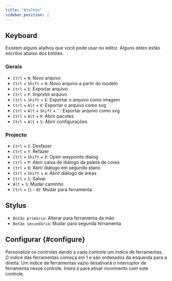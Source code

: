 ```yaml
---
title: "Atalhos"
sidebar_position: 2
---
```



## Keyboard

Existem alguns atalhos que você pode usar no editor. Alguns deles estão escritos abaixo dos botões.

### Gerais

* `Ctrl` + `N`: Novo arquivo
* `Ctrl` + `Shift` + `N`: Novo arquivo a partir do modelo
* `Ctrl` + `E`: Exportar arquivo
* `Ctrl` + `P`: Imprimir arquivo
* `Ctrl` + `Shift` + `E`: Exportar o arquivo como imagem
* `Ctrl` + `Alt` + `E`: Exportar o arquivo como svg
* `Ctrl` + `Alt` + `Shift` + ``: Exportar arquivo como svg
* `Ctrl` + `Alt` + `P`: Abrir pacotes
* `Ctrl` + `Alt` + `S`: Abrir configurações

### Projecto

* `Ctrl` + `Z`: Desfazer
* `Ctrl` + `Y`: Refazer
* `Ctrl` + `Shift` + `P`: Open waypoints dialog
* `Ctrl` + `P`: Abrir caixa de diálogo da paleta de cores
* `Ctrl` + `B`: Abrir diálogo em segundo plano
* `Ctrl` + `Shift` + `A`: Abrir diálogo de áreas
* `Ctrl` + `S`: Salvar
* `Alt` + `S`: Mudar caminho
* `Ctrl` + (`1` - `0`): Mudar para ferramenta

## Stylus

* `Botão primário`: Alterar para ferramenta da mão
* `Botão secundário`: Mudar para segunda ferramenta

## Configurar {#configure}

Personalize os controles dando a cada controle um índice de ferramentas. O índice das ferramentas começa em 1 e são ordenados da esquerda para a direita. Um índice de ferramentas vazio desativará o interruptor de ferramenta nesse controle. Insira `0` para ativar movimento com este controle.
